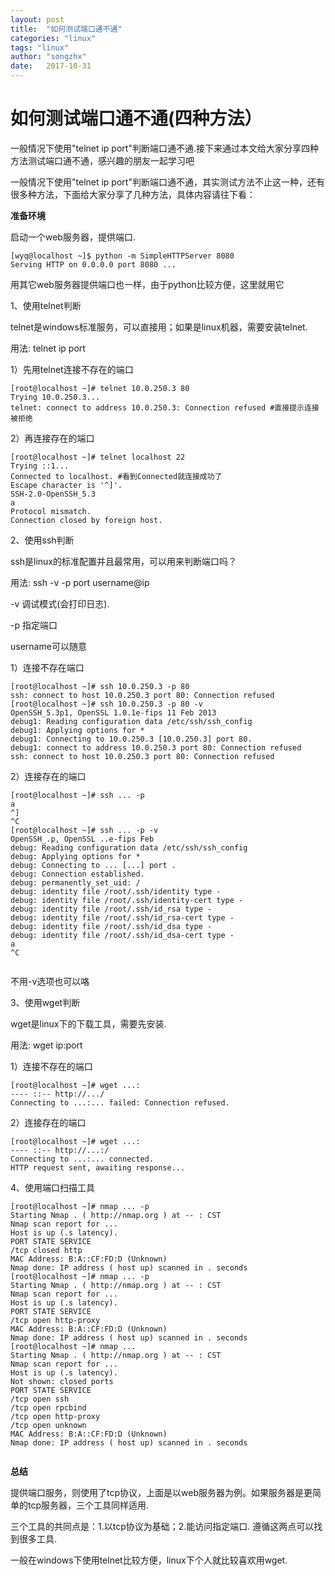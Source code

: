 ```yaml
---
layout: post
title:  "如何测试端口通不通"
categories: "linux"
tags: "linux"
author: "songzhx"
date:   2017-10-31
---
```


# 如何测试端口通不通(四种方法）



一般情况下使用"telnet ip port"判断端口通不通.接下来通过本文给大家分享四种方法测试端口通不通，感兴趣的朋友一起学习吧

一般情况下使用"telnet ip port"判断端口通不通，其实测试方法不止这一种，还有很多种方法，下面给大家分享了几种方法，具体内容请往下看：

**准备环境**

启动一个web服务器，提供端口.

```shell
[wyq@localhost ~]$ python -m SimpleHTTPServer 8080
Serving HTTP on 0.0.0.0 port 8080 ...
```

用其它web服务器提供端口也一样，由于python比较方便，这里就用它

1、使用telnet判断

telnet是windows标准服务，可以直接用；如果是linux机器，需要安装telnet.

用法: telnet ip port

1）先用telnet连接不存在的端口

```shell
[root@localhost ~]# telnet 10.0.250.3 80
Trying 10.0.250.3...
telnet: connect to address 10.0.250.3: Connection refused #直接提示连接被拒绝
```

2）再连接存在的端口

```shell
[root@localhost ~]# telnet localhost 22
Trying ::1...
Connected to localhost. #看到Connected就连接成功了
Escape character is '^]'.
SSH-2.0-OpenSSH_5.3
a
Protocol mismatch.
Connection closed by foreign host.
```

2、使用ssh判断

ssh是linux的标准配置并且最常用，可以用来判断端口吗？

用法: ssh -v -p port username@ip

-v 调试模式(会打印日志).

-p 指定端口

username可以随意

1）连接不存在端口

```shell
[root@localhost ~]# ssh 10.0.250.3 -p 80
ssh: connect to host 10.0.250.3 port 80: Connection refused
[root@localhost ~]# ssh 10.0.250.3 -p 80 -v
OpenSSH_5.3p1, OpenSSL 1.0.1e-fips 11 Feb 2013
debug1: Reading configuration data /etc/ssh/ssh_config
debug1: Applying options for *
debug1: Connecting to 10.0.250.3 [10.0.250.3] port 80.
debug1: connect to address 10.0.250.3 port 80: Connection refused
ssh: connect to host 10.0.250.3 port 80: Connection refused
```

2）连接存在的端口

```shell
[root@localhost ~]# ssh ... -p 
a
^]
^C
[root@localhost ~]# ssh ... -p -v
OpenSSH_.p, OpenSSL ..e-fips Feb 
debug: Reading configuration data /etc/ssh/ssh_config
debug: Applying options for *
debug: Connecting to ... [...] port .
debug: Connection established.
debug: permanently_set_uid: /
debug: identity file /root/.ssh/identity type -
debug: identity file /root/.ssh/identity-cert type -
debug: identity file /root/.ssh/id_rsa type -
debug: identity file /root/.ssh/id_rsa-cert type -
debug: identity file /root/.ssh/id_dsa type -
debug: identity file /root/.ssh/id_dsa-cert type -
a
^C


```

不用-v选项也可以咯

3、使用wget判断

wget是linux下的下载工具，需要先安装.

用法: wget ip:port

1）连接不存在的端口

```shell
[root@localhost ~]# wget ...:
---- ::-- http://.../
Connecting to ...:... failed: Connection refused.
```

2）连接存在的端口

```shell
[root@localhost ~]# wget ...:
---- ::-- http://...:/
Connecting to ...:... connected.
HTTP request sent, awaiting response...
```

4、使用端口扫描工具

```shell
[root@localhost ~]# nmap ... -p 
Starting Nmap . ( http://nmap.org ) at -- : CST
Nmap scan report for ...
Host is up (.s latency).
PORT STATE SERVICE
/tcp closed http
MAC Address: B:A::CF:FD:D (Unknown)
Nmap done: IP address ( host up) scanned in . seconds
[root@localhost ~]# nmap ... -p 
Starting Nmap . ( http://nmap.org ) at -- : CST
Nmap scan report for ...
Host is up (.s latency).
PORT STATE SERVICE
/tcp open http-proxy
MAC Address: B:A::CF:FD:D (Unknown)
Nmap done: IP address ( host up) scanned in . seconds
[root@localhost ~]# nmap ...
Starting Nmap . ( http://nmap.org ) at -- : CST
Nmap scan report for ...
Host is up (.s latency).
Not shown: closed ports
PORT STATE SERVICE
/tcp open ssh
/tcp open rpcbind
/tcp open http-proxy
/tcp open unknown
MAC Address: B:A::CF:FD:D (Unknown)
Nmap done: IP address ( host up) scanned in . seconds


```

**总结**

提供端口服务，则使用了tcp协议，上面是以web服务器为例。如果服务器是更简单的tcp服务器，三个工具同样适用.

三个工具的共同点是：1.以tcp协议为基础；2.能访问指定端口. 遵循这两点可以找到很多工具.

一般在windows下使用telnet比较方便，linux下个人就比较喜欢用wget.

#### 